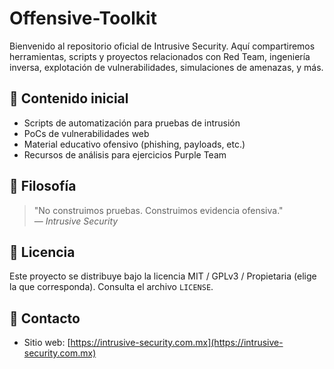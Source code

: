 # Offensive-Toolkit
Bienvenido al repositorio oficial de Intrusive Security. Aquí compartiremos herramientas, scripts y proyectos relacionados con Red Team, ingeniería inversa, explotación de vulnerabilidades, simulaciones de amenazas, y más.

## 🔧 Contenido inicial

- Scripts de automatización para pruebas de intrusión
- PoCs de vulnerabilidades web
- Material educativo ofensivo (phishing, payloads, etc.)
- Recursos de análisis para ejercicios Purple Team

## 🧠 Filosofía

> "No construimos pruebas. Construimos evidencia ofensiva."  
> — *Intrusive Security*

## 📜 Licencia

Este proyecto se distribuye bajo la licencia MIT / GPLv3 / Propietaria (elige la que corresponda). Consulta el archivo `LICENSE`.

## 📣 Contacto

- Sitio web: [https://intrusive-security.com.mx](https://intrusive-security.com.mx)

